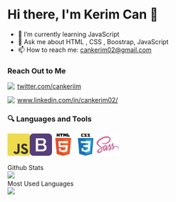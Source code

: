 # Hi there, I'm Kerim Can 👋
- 🌱 I’m currently learning JavaScript
- 💬 Ask me about HTML , CSS , Boostrap, JavaScript
- 📫 How to reach me: cankerim02@gmail.com

### Reach Out to Me

<img width="22"  src="https://unpkg.com/simple-icons@v7/icons/twitter.svg" align="left"/> [twitter.com/cankeriim]


<img width="22" src="https://unpkg.com/simple-icons@v7/icons/linkedin.svg" align="left"/>www.linkedin.com/in/cankerim02/



[twitter.com/cankeriim]: https://twitter.com/cankeriim
[www.linkedin.com/in/cankerim02]: https://www.linkedin.com/in/cankerim02/

### :mag: Languages and Tools

<img align="left" src="https://raw.githubusercontent.com/github/explore/80688e429a7d4ef2fca1e82350fe8e3517d3494d/topics/javascript/javascript.png" width="50" height="50" class="d-block rounded-2 mr-3 flex-shrink-0" alt="javascript logo">

<img align="left" src="https://raw.githubusercontent.com/github/explore/80688e429a7d4ef2fca1e82350fe8e3517d3494d/topics/bootstrap/bootstrap.png" width="50" height="50" class="d-block rounded-2 mr-3 flex-shrink-0" alt="bootstrap logo">

<img align="left" src="https://raw.githubusercontent.com/github/explore/80688e429a7d4ef2fca1e82350fe8e3517d3494d/topics/html/html.png" width="50" height="50" class="d-block rounded-2 mr-3 flex-shrink-0" alt="html5 logo">


<img align="left" src="https://raw.githubusercontent.com/github/explore/80688e429a7d4ef2fca1e82350fe8e3517d3494d/topics/css/css.png" width="50" height="50" class="d-block rounded-2 mr-3 flex-shrink-0" alt="css logo">

<img align="left" src="https://raw.githubusercontent.com/github/explore/80688e429a7d4ef2fca1e82350fe8e3517d3494d/topics/sass/sass.png" width="50" height="50" class="d-block rounded-2 mr-3 flex-shrink-0" alt="scss logo">

<br/>
<br/>


<br/>
<br/>

<summary> Github Stats</summary>
<img src="https://github-readme-stats.vercel.app/api?username=cankerim02&show_icons=true&theme=dracula">   



<summary>Most Used Languages</summary>
<img src="https://github-readme-stats.vercel.app/api/top-langs/?username=cankerim02&layout=compact">  

<br/>
<br/>



